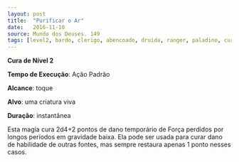 ```yaml
---
layout: post
title:  "Purificar o Ar"
date:   2016-11-10
source: Mundo dos Deuses. 149
tags: [level2, bardo, clerigo, abencoado, druida, ranger, paladino, cura, padrao, toque, criatura, instantanea]
---
```


**Cura de Nível 2**

**Tempo de Execução**: Ação Padrão

**Alcance**: toque

**Alvo**: uma criatura viva

**Duração**: instantânea

Esta magia cura 2d4+2 pontos de dano temporário de 
Força perdidos por longos períodos em gravidade baixa. Ela 
pode ser usada para curar dano de habilidade de outras fontes, 
mas sempre restaura apenas 1 ponto nesses casos.
